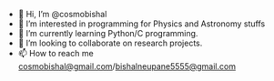 - 👋 Hi, I’m @cosmobishal
- 👀 I’m interested in programming for Physics and Astronomy stuffs
- 🌌 I’m currently learning Python/C programming. 
- 💞️ I’m looking to collaborate on research projects.
- 📫 How to reach me cosmobishal@gmail.com/bishalneupane5555@gmail.com

<!---
cosmobishal/cosmobishal is a ✨ special ✨ repository because its `README.md` (this file) appears on your GitHub profile.
You can click the Preview link to take a look at your changes.
--->
